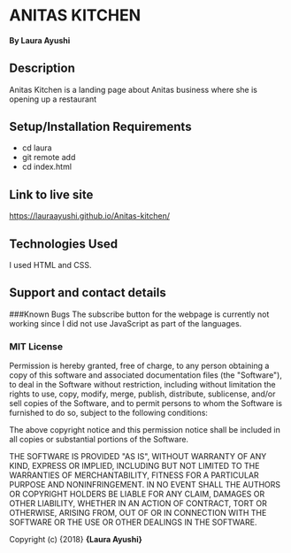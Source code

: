 # ANITAS KITCHEN
#### By **Laura Ayushi**
## Description
Anitas Kitchen is a landing page about Anitas business where she is opening up a restaurant
## Setup/Installation Requirements
* cd laura
* git remote add 
* cd index.html
## Link to live site 
https://lauraayushi.github.io/Anitas-kitchen/
## Technologies Used
I used HTML and CSS.
## Support and contact details
###Known Bugs
The subscribe button for the webpage is currently not working since I did not use JavaScript as part of the languages.
### MIT License

Permission is hereby granted, free of charge, to any person obtaining a copy
of this software and associated documentation files (the "Software"), to deal
in the Software without restriction, including without limitation the rights
to use, copy, modify, merge, publish, distribute, sublicense, and/or sell
copies of the Software, and to permit persons to whom the Software is
furnished to do so, subject to the following conditions:

The above copyright notice and this permission notice shall be included in all
copies or substantial portions of the Software.

THE SOFTWARE IS PROVIDED "AS IS", WITHOUT WARRANTY OF ANY KIND, EXPRESS OR
IMPLIED, INCLUDING BUT NOT LIMITED TO THE WARRANTIES OF MERCHANTABILITY,
FITNESS FOR A PARTICULAR PURPOSE AND NONINFRINGEMENT. IN NO EVENT SHALL THE
AUTHORS OR COPYRIGHT HOLDERS BE LIABLE FOR ANY CLAIM, DAMAGES OR OTHER
LIABILITY, WHETHER IN AN ACTION OF CONTRACT, TORT OR OTHERWISE, ARISING FROM,
OUT OF OR IN CONNECTION WITH THE SOFTWARE OR THE USE OR OTHER DEALINGS IN THE
SOFTWARE.

Copyright (c) {2018} **{Laura Ayushi}**
  

